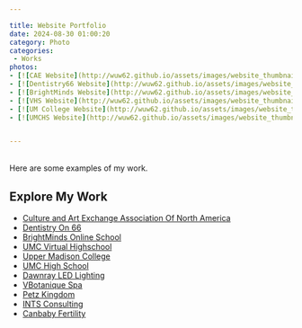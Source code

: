 ```yaml
---

title: Website Portfolio
date: 2024-08-30 01:00:20
category: Photo
categories:
 - Works
photos: 
- [![CAE Website](http://wuw62.github.io/assets/images/website_thumbnails/cae.gif)](https://caeassociation.com/)
- [![Dentistry66 Website](http://wuw62.github.io/assets/images/website_thumbnails/dentistry66.gif)](https://www.dentistryon66.com/)
- [![BrightMinds Website](http://wuw62.github.io/assets/images/website_thumbnails/brightminds.gif)](https://brightmindsonlineschool.ca/)
- [![VHS Website](http://wuw62.github.io/assets/images/website_thumbnails/vhs.gif)](https://umcvirtualhighschool.com/)
- [![UM College Website](http://wuw62.github.io/assets/images/website_thumbnails/umcollege.gif)](https://umcollege.ca/)
- [![UMCHS Website](http://wuw62.github.io/assets/images/website_thumbnails/umchs.gif)](https://umchighschool.com/)


---
```

<br/>
Here are some examples of my work.

## Explore My Work

- [Culture and Art Exchange Association Of North America](https://caeassociation.com/)
- [Dentistry On 66](https://www.dentistryon66.com/)
- [BrightMinds Online School](https://brightmindsonlineschool.ca/)
- [UMC Virtual Highschool](https://umcvirtualhighschool.com/)
- [Upper Madison College](https://umcollege.ca/)
- [UMC High School](https://umchighschool.com/)
- [Dawnray LED Lighting](https://dawnray.space/)
- [VBotanique Spa](https://vbotanique.com/)
- [Petz Kingdom](https://petzkingdom.ca/)
- [INTS Consulting](https://intscanada.com/)
- [Canbaby Fertility](https://canbaby.ca/)

